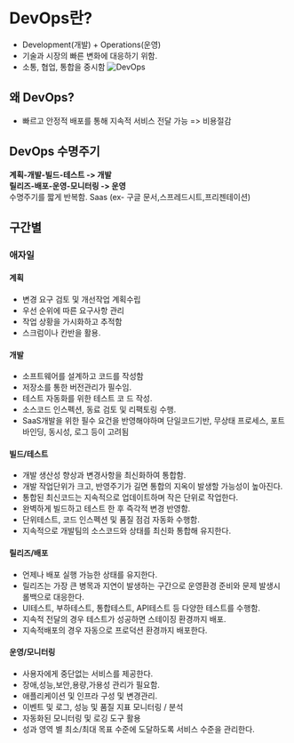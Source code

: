# DevOps란?
- Development(개발) + Operations(운영)
- 기술과 시장의 빠른 변화에 대응하기 위함.
- 소통, 협업, 통합을 중시함
![DevOps](https://user-images.githubusercontent.com/64389378/113653970-cad1a400-96d1-11eb-91d0-49768b13fe88.png)

## 왜 DevOps?
- 빠르고 안정적 배포를 통해 지속적 서비스 전달 가능 => 비용절감

## DevOps 수명주기
__계획-개발-빌드-테스트 -> 개발__  
__릴리즈-배포-운영-모니터링 -> 운영__
<br>
수명주기를 짧게 반복함. Saas (ex- 구글 문서,스프레드시트,프리젠테이션)

## 구간별
### 애자일
#### 계획
- 변경 요구 검토 및 개선작업 계획수립
- 우선 순위에 따른 요구사항 관리
- 작업 상황을 가시화하고 추적함
- 스크럼이나 칸반을 활용.
#### 개발
- 소프트웨어를 설계하고 코드를 작성함
- 저장소를 통한 버전관리가 필수임.
- 테스트 자동화를 위한 테스트 코 드 작성.
- 소스코드 인스펙션, 동료 검토 및 리팩토링 수행.
- SaaS개발을 위한 필수 요건을 반영해야하며 단일코드기반, 무상태 프로세스, 포트바인딩, 동시성, 로그 등이 고려됨
#### 빌드/테스트
- 개발 생산성 향상과 변경사항을 최신화하여 통합함.
- 개발 작업단위가 크고, 반영주기가 길면 통합의 지옥이 발생할 가능성이 높아진다.
- 통합된 최신코드는 지속적으로 업데이트하며 작은 단위로 작업한다.
- 완벽하게 빌드하고 테스트 한 후 즉각적 변경 반영함.
- 단위테스트, 코드 인스펙션 및 품질 점검 자동화 수행함.
- 지속적으로 개발팀의 소스코드와 상태를 최신화 통합해 유지한다.
#### 릴리즈/배포
- 언제나 배포 실행 가능한 상태를 유지한다.
- 릴리즈는 가장 큰 병목과 지연이 발생하는 구간으로 운영환경 준비와 문제 발생시 롤백으로 대응한다.
- UI테스트, 부하테스트, 통합테스트, API테스트 등 다양한 테스트를 수행함.
- 지속적 전달의 경우 테스트가 성공하면 스테이징 환경까지 배포.
- 지속적배포의 경우 자동으로 프로덕션 환경까지 배포한다. 
#### 운영/모니터링
- 사용자에게 중단없는 서비스를 제공한다.
- 장애,성능,보안,용량,가용성 관리가 필요함.
- 애플리케이션 및 인프라 구성 및 변경관리.
- 이벤트 및 로그, 성능 및 품질 지표 모니터링 / 분석
- 자동화된 모니터링 및 로깅 도구 활용
- 성과 영역 별 최소/최대 목표 수준에 도달하도록 서비스 수준을 관리한다. 

